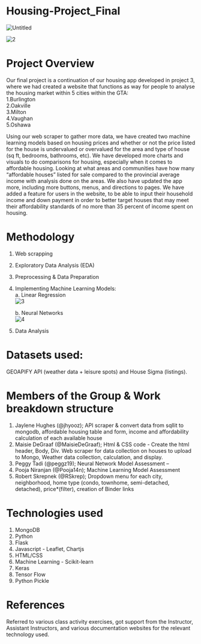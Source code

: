 # Housing-Project_Final

![Untitled](https://github.com/MaisieDeGraaf/Housing-Project_Final/assets/144713762/44281161-46f8-4a06-9498-130eaa0b7516) <br>

![2](https://github.com/MaisieDeGraaf/Housing-Project_Final/assets/144713762/066caac3-d220-4396-ad49-07a069b73cd3)


# Project Overview
Our final project is a continuation of our housing app developed in project 3, where we had created a  website that functions as way for people to analyse the housing market within 5 cities within the GTA: <br>
1.Burlington <br>
2.Oakville <br>
3.Milton <br>
4.Vaughan <br>
5.Oshawa <br>

Using our web scraper to gather more data, we have created two machine learning models based on housing prices and whether or not the price listed for the house is undervalued or overvalued for the area and type of house (sq ft, bedrooms, bathrooms, etc). We have developed more charts and visuals to do comparisons for housing, especially when it comes to affordable housing. Looking at what areas and communities have how many “affordable houses” listed for sale compared to the provincial average income with analysis done on the areas. We also have updated the app more, including more buttons, menus, and directions to pages. We have added a feature for users in the website, to be able to input their household income and down payment in order to better target houses that may meet their affordability standards of no more than 35 percent of income spent on housing.

# Methodology
1. Web scrapping <br>
2. Exploratory Data Analysis (EDA) <br>
3. Preprocessing & Data Preparation <br>
4. Implementing Machine Learning Models: <br>
   a. Linear Regression <br>
   ![3](https://github.com/MaisieDeGraaf/Housing-Project_Final/assets/144713762/805dbe51-c008-4815-b294-6fc36682118f)

   b. Neural Networks <br>
   ![4](https://github.com/MaisieDeGraaf/Housing-Project_Final/assets/144713762/46190525-308e-464c-9bed-ed9570603366)

5. Data Analysis <br>

# Datasets used:
GEOAPIFY API (weather data + leisure spots) and House Sigma (listings).

# Members of the Group & Work breakdown structure
1. Jaylene Hughes (@jhyooz); API scraper & convert data from sqllit to mongodb, affordable housing table and form, income and affordability calculation of each available house <br>
2. Maisie DeGraaf (@MaisieDeGraaf); Html & CSS code - Create the html header, Body, Div. Web scraper for data collection on houses to upload to Mongo, Weather data collection, calculation, and display.<br>
3. Peggy Tadi (@peggz19); Neural Network Model Assessment –  <br>
4. Pooja Niranjan (@Pooja14n); Machine Learning Model Assessment <br>
5. Robert Skrepnek (@RSkrep); Dropdown menu for each city, neighborhood, home type (condo, townhome, semi-detached, detached), price*(filter), creation of Binder links

# Technologies used
1. MongoDB <br>
2. Python <br>
3. Flask <br>
4. Javascript - Leaflet, Chartjs <br>
5. HTML/CSS <br>
6. Machine Learning - Scikit-learn <br>
7. Keras <br>
8. Tensor Flow <br>
9. Python Pickle <br>

# References
Referred to various class activity exercises, got support from the Instructor, Assistant Instructors, and various documentation websites for the relevant technology used.
